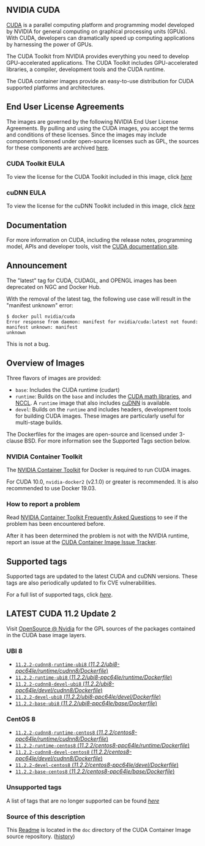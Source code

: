 ## NVIDIA CUDA

[CUDA](https://developer.nvidia.com/cuda-zone) is a parallel computing platform and programming model developed by NVIDIA for general computing on graphical processing units (GPUs). With CUDA, developers can dramatically speed up computing applications by harnessing the power of GPUs.

The CUDA Toolkit from NVIDIA provides everything you need to develop GPU-accelerated applications. The CUDA Toolkit includes GPU-accelerated libraries, a compiler, development tools and the CUDA runtime.

The CUDA container images provide an easy-to-use distribution for CUDA supported platforms and architectures.

## End User License Agreements

The images are governed by the following NVIDIA End User License Agreements. By pulling and using the CUDA images, you accept the terms and conditions of these licenses.
Since the images may include components licensed under open-source licenses such as GPL, the sources for these components are archived [here](https://developer.download.nvidia.com/compute/cuda/opensource/image).

### CUDA Toolkit EULA

To view the license for the CUDA Toolkit included in this image, click [*here*](http://docs.nvidia.com/cuda/eula/index.html)

### cuDNN EULA

To view the license for the cuDNN Toolkit included in this image, click [*here*](https://docs.nvidia.com/deeplearning/sdk/cudnn-sla/index.html)

## Documentation

For more information on CUDA, including the release notes, programming model, APIs and developer tools, visit the [CUDA documentation site](https://docs.nvidia.com/cuda).

## Announcement

The "latest" tag for CUDA, CUDAGL, and OPENGL images has been deprecated on NGC and Docker Hub.

With the removal of the latest tag, the following use case will result in the "manifest unknown"
error:

```
$ docker pull nvidia/cuda
Error response from daemon: manifest for nvidia/cuda:latest not found: manifest unknown: manifest
unknown
```

This is not a bug.

## Overview of Images

Three flavors of images are provided:
- `base`: Includes the CUDA runtime (cudart)
- `runtime`: Builds on the `base` and includes the [CUDA math libraries](https://developer.nvidia.com/gpu-accelerated-libraries), and [NCCL](https://developer.nvidia.com/nccl). A `runtime` image that also includes [cuDNN](https://developer.nvidia.com/cudnn) is available.
- `devel`: Builds on the `runtime` and includes headers, development tools for building CUDA images. These images are particularly useful for multi-stage builds.

The Dockerfiles for the images are open-source and licensed under 3-clause BSD. For more information see the Supported Tags section below.

### NVIDIA Container Toolkit

The [NVIDIA Container Toolkit](https://github.com/NVIDIA/nvidia-docker) for Docker is required to run CUDA images.

For CUDA 10.0, `nvidia-docker2` (v2.1.0) or greater is recommended. It is also recommended to use Docker 19.03.

### How to report a problem

Read [NVIDIA Container Toolkit Frequently Asked Questions](https://github.com/NVIDIA/nvidia-docker/wiki/Frequently-Asked-Questions) to see if the problem has been encountered before.

After it has been determined the problem is not with the NVIDIA runtime, report an issue at the [CUDA Container Image Issue Tracker](https://gitlab.com/nvidia/container-images/cuda/-/issues).

## Supported tags

Supported tags are updated to the latest CUDA and cuDNN versions. These tags are also periodically updated to fix CVE vulnerabilities.

For a full list of supported tags, click [*here*](https://gitlab.com/nvidia/container-images/cuda/blob/master/doc/supported-tags.md).

## LATEST CUDA 11.2 Update 2

Visit [OpenSource @ Nvidia](https://developer.download.nvidia.com/compute/cuda/opensource/image/) for the GPL sources of the packages contained in the CUDA base image layers.


### UBI 8

- [`11.2.2-cudnn8-runtime-ubi8` (*11.2.2/ubi8-ppc64le/runtime/cudnn8/Dockerfile*)](https://gitlab.com/nvidia/container-images/cuda/blob/master/dist/11.2.2/ubi8-ppc64le/runtime/cudnn8/Dockerfile)
- [`11.2.2-runtime-ubi8` (*11.2.2/ubi8-ppc64le/runtime/Dockerfile*)](https://gitlab.com/nvidia/container-images/cuda/blob/master/dist/11.2.2/ubi8-ppc64le/runtime/Dockerfile)
- [`11.2.2-cudnn8-devel-ubi8` (*11.2.2/ubi8-ppc64le/devel/cudnn8/Dockerfile*)](https://gitlab.com/nvidia/container-images/cuda/blob/master/dist/11.2.2/ubi8-ppc64le/devel/cudnn8/Dockerfile)
- [`11.2.2-devel-ubi8` (*11.2.2/ubi8-ppc64le/devel/Dockerfile*)](https://gitlab.com/nvidia/container-images/cuda/blob/master/dist/11.2.2/ubi8-ppc64le/devel/Dockerfile)
- [`11.2.2-base-ubi8` (*11.2.2/ubi8-ppc64le/base/Dockerfile*)](https://gitlab.com/nvidia/container-images/cuda/blob/master/dist/11.2.2/ubi8-ppc64le/base/Dockerfile)

### CentOS 8

- [`11.2.2-cudnn8-runtime-centos8` (*11.2.2/centos8-ppc64le/runtime/cudnn8/Dockerfile*)](https://gitlab.com/nvidia/container-images/cuda/blob/master/dist/11.2.2/centos8-ppc64le/runtime/cudnn8/Dockerfile)
- [`11.2.2-runtime-centos8` (*11.2.2/centos8-ppc64le/runtime/Dockerfile*)](https://gitlab.com/nvidia/container-images/cuda/blob/master/dist/11.2.2/centos8-ppc64le/runtime/Dockerfile)
- [`11.2.2-cudnn8-devel-centos8` (*11.2.2/centos8-ppc64le/devel/cudnn8/Dockerfile*)](https://gitlab.com/nvidia/container-images/cuda/blob/master/dist/11.2.2/centos8-ppc64le/devel/cudnn8/Dockerfile)
- [`11.2.2-devel-centos8` (*11.2.2/centos8-ppc64le/devel/Dockerfile*)](https://gitlab.com/nvidia/container-images/cuda/blob/master/dist/11.2.2/centos8-ppc64le/devel/Dockerfile)
- [`11.2.2-base-centos8` (*11.2.2/centos8-ppc64le/base/Dockerfile*)](https://gitlab.com/nvidia/container-images/cuda/blob/master/dist/11.2.2/centos8-ppc64le/base/Dockerfile)

### Unsupported tags

A list of tags that are no longer supported can be found [*here*](https://gitlab.com/nvidia/container-images/cuda/blob/master/doc/unsupported-tags.md)

### Source of this description

This [Readme](https://gitlab.com/nvidia/container-images/cuda/blob/master/doc/README.md) is located in the `doc` directory of the CUDA Container Image source repository. ([history](https://gitlab.com/nvidia/container-images/cuda/commits/master/doc/README.md))